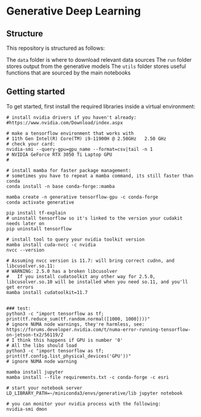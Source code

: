 # Generative Deep Learning

## Structure

This repository is structured as follows:

The `data` folder is where to download relevant data sources 
The `run` folder stores output from the generative models 
The `utils` folder stores useful functions that are sourced by the main notebooks

## Getting started

To get started, first install the required libraries inside a virtual environment:

```
# install nvidia drivers if you haven't already:
#https://www.nvidia.com/Download/index.aspx

# make a tensorflow environment that works with
# 11th Gen Intel(R) Core(TM) i9-11900H @ 2.50GHz   2.50 GHz
# check your card:
nvidia-smi --query-gpu=gpu_name --format=csv|tail -n 1
# NVIDIA GeForce RTX 3050 Ti Laptop GPU
#

# install mamba for faster package management:
# sometimes you have to repeat a mamba command, its still faster than conda
conda install -n base conda-forge::mamba

mamba create -n generative tensorflow-gpu -c conda-forge
conda activate generative

pip install tf-explain
# uninstall tensorflow so it's linked to the version your cudakit needs later on
pip uninstall tensorflow

# install tool to query your nvidia toolkit version
mamba install cuda-nvcc -c nvidia
nvcc --version

# Assuming nvcc version is 11.7: will bring correct cudnn, and libcusolver.so.11:
# WARNING: 2.5.0 has a broken libcusolver
#   If you install cudatoolkit any other way for 2.5.0, libcusolver.so.10 will be installed when you need so.11, and you'll get errors
mamba install cudatoolkit=11.7 


### test:
python3 -c "import tensorflow as tf; print(tf.reduce_sum(tf.random.normal([1000, 1000])))"
# ignore NUMA node warnings, they're harmless, see: https://forums.developer.nvidia.com/t/numa-error-running-tensorflow-on-jetson-tx2/56119/2
# I think this happens if GPU is number '0'
# All the libs should load
python3 -c "import tensorflow as tf; print(tf.config.list_physical_devices('GPU'))"
# ignore NUMA node warning

mamba install jupyter
mamba install --file requirements.txt -c conda-forge -c esri

# start your notebook server
LD_LIBRARY_PATH=~/miniconda3/envs/generative/lib jupyter notebook

# you can monitor your nvidia process with the following:
nvidia-smi dmon
 
```
 



